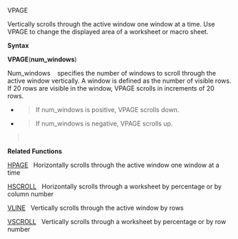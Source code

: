 VPAGE

Vertically scrolls through the active window one window at a time. Use
VPAGE to change the displayed area of a worksheet or macro sheet.

**Syntax**

**VPAGE**(**num\_windows**)

Num\_windows    specifies the number of windows to scroll through the
active window vertically. A window is defined as the number of visible
rows. If 20 rows are visible in the window, VPAGE scrolls in increments
of 20 rows.

  - > If num\_windows is positive, VPAGE scrolls down.

  - > If num\_windows is negative, VPAGE scrolls up.

>  

**Related Functions**

[HPAGE](HPAGE.md)   Horizontally scrolls through the active window one window at a
time

[HSCROLL](HSCROLL.md)   Horizontally scrolls through a worksheet by percentage or by
column number

[VLINE](VLINE.md)   Vertically scrolls through the active window by rows

[VSCROLL](VSCROLL.md)   Vertically scrolls through a worksheet by percentage or by row
number


